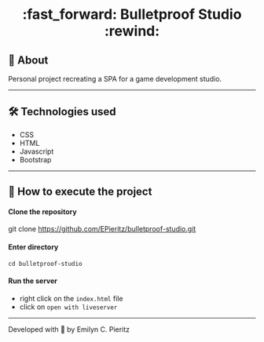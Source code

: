 <h1 align = "center"> :fast_forward: Bulletproof Studio :rewind: </h1>

## 📖 About
<p>Personal project recreating a SPA for a game development studio.</p>

---

## 🛠 Technologies used
- CSS
- HTML
- Javascript
- Bootstrap

---


## 🚀 How to execute the project
#### Clone the repository
git clone https://github.com/EPieritz/bulletproof-studio.git

#### Enter directory
`cd bulletproof-studio`

#### Run the server
- right click on the `index.html` file
- click on `open with liveserver`

---
Developed with 💙 by Emilyn C. Pieritz
